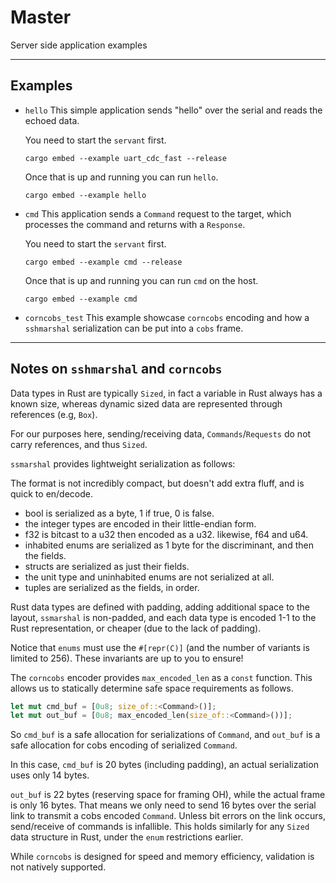 # Master

Server side application examples

---

## Examples

- `hello` This simple application sends "hello" over the serial and reads the echoed data.

  You need to start the `servant` first.

  ```shell
  cargo embed --example uart_cdc_fast --release
  ```

  Once that is up and running you can run `hello`.

  ```shell
  cargo embed --example hello
  ```

- `cmd` This application sends a `Command` request to the target, which processes the command and returns with a `Response`.

  You need to start the `servant` first.

  ```shell
  cargo embed --example cmd --release
  ```

  Once that is up and running you can run `cmd` on the host.

  ```shell
  cargo embed --example cmd
  ```

- `corncobs_test` This example showcase `corncobs` encoding and how a `sshmarshal` serialization can be put into a `cobs` frame.

---

## Notes on `sshmarshal` and `corncobs`

Data types in Rust are typically `Sized`, in fact a variable in Rust always has a known size, whereas dynamic sized data are represented through references (e.g, `Box`).

For our purposes here, sending/receiving data, `Commands`/`Requests` do not carry references, and thus `Sized`.

`ssmarshal` provides lightweight serialization as follows:

The format is not incredibly compact, but doesn't add extra fluff, and is
quick to en/decode.

- bool is serialized as a byte, 1 if true, 0 is false.
- the integer types are encoded in their little-endian form.
- f32 is bitcast to a u32 then encoded as a u32. likewise, f64 and u64.
- inhabited enums are serialized as 1 byte for the discriminant, and then the fields.
- structs are serialized as just their fields.
- the unit type and uninhabited enums are not serialized at all.
- tuples are serialized as the fields, in order.

Rust data types are defined with padding, adding additional space to the layout, `ssmarshal` is non-padded, and each data type is encoded 1-1 to the Rust representation, or cheaper (due to the lack of padding).

Notice that `enums` must use the `#[repr(C)]` (and the number of variants is limited to 256). These invariants are up to you to ensure!

The `corncobs` encoder provides `max_encoded_len` as a `const` function. This allows us to statically determine safe space requirements as follows.

```rust
let mut cmd_buf = [0u8; size_of::<Command>()];
let mut out_buf = [0u8; max_encoded_len(size_of::<Command>())];
```

So `cmd_buf` is a safe allocation for serializations of `Command`, and `out_buf` is a safe allocation for cobs encoding of serialized `Command`.

In this case, `cmd_buf` is 20 bytes (including padding), an actual serialization uses only 14 bytes.

`out_buf` is 22 bytes (reserving space for framing OH), while the actual frame is only 16 bytes. That means we only need to send 16 bytes over the serial link to transmit a cobs encoded `Command`. Unless bit errors on the link occurs, send/receive of commands is infallible. This holds similarly for any `Sized` data structure in Rust, under the `enum` restrictions earlier.

While `corncobs` is designed for speed and memory efficiency, validation is not natively supported.
